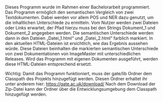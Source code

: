 Dieses Programm wurde im Rahmen einer Bachelorarbeit programmiert. Das Programm ermöglich den semantischen Vergleich von zwei Textdokumenten. Dabei werden vor allem POS und NER dazu genutzt, um die inhaltlichen Unterschiede zu ermitteln. Vom Nutzer werden zwei Dateien oder Links erwartet, der Pfad hierzu muss bei den Strings Dokument_1 und Dokument_2 angegeben werden. Die semantischen Unterschiede werden dann in den Dateien „Datei_1.html“ und „Datei_2.html“ farblich markiert. In den aktuellen HTML-Dateien ist ersichtlich, wie das Ergebnis aussehen würde. Diese Dateien beinhalten die markierten semantischen Unterschiede von zwei Dokumentationen von ImageMaster mit unterschiedlichen Releases. Wird das Programm mit eigenen Dokumenten ausgeführt, werden diese HTML-Dateien entsprechend ersetzt. 

Wichtig: Damit das Programm funktioniert, muss der gate/lib Ordner dem Classpath des Projekts hinzugefügt werden. Diesen Ordner erhaltet ihr unter anderem hier: https://gate.ac.uk/download/  Nach dem Download der Zip-Datei kann der Ordner über die Entwicklungsumgebung dem Classpath hinzugefügt werden.
